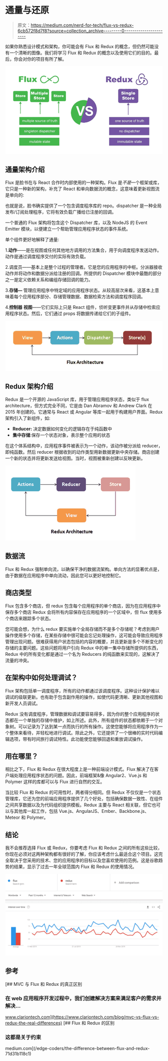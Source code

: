 # 通量与还原

> 原文：<https://medium.com/nerd-for-tech/flux-vs-redux-6cb572f8d7f8?source=collection_archive---------0----------------------->

如果你熟悉设计模式和架构，你可能会有 Flux 和 Redux 的概念，但仍然可能没有一个清晰的图像。我们将学习 Flux 和 Redux 的概念以及使用它们的目的。最后，你会对你的项目有所了解。

![](img/c2aad7f90abcc3114ef8d0e8d3a7192e.png)

## **通量架构介绍**

Flux 是脸书在与 React 合作时内部使用的一种架构。Flux 是*不是*一个框架或库，它只是一种新的架构，补充了 React 和单向数据流的概念，这意味着更新视图流是单向的:

也就是说，脸书确实提供了一个包含调度程序库的 repo。dispatcher 是一种全局发布/订阅处理程序，它将有效负载广播给已注册的回调。

一个普通的 Flux 架构将包含这个 Dispatcher 库，以及 NodeJS 的 Event Emitter 模块，以便建立一个帮助管理应用程序状态的事件系统。

单个组件更好地解释了通量:

1.**动作**——是在视图或任何其他地方调用的方法集合，用于向调度程序发送动作。动作是通过调度程序交付的实际有效负载。

2.调度员——基本上是整个过程的管理者。它是您的应用程序的中枢。分派器接收动作并将动作和数据分派给注册的回调。所提供的 Dispatcher 模块中最酷的部分之一是定义依赖关系和编组存储回调的能力。

3.**存储—** 管理应用程序中特定域的应用程序状态。从较高层次来看，这基本上意味着每个应用程序部分、存储管理数据、数据检索方法和调度程序回调。

4.**控制器** **视图**——它们实际上只是 React 组件，侦听变更事件并从存储中检索应用程序状态。然后，它们通过 props 将数据传递给它们的子组件。

![](img/b9eecf140151cd719ef974f22d44c5ea.png)

## **Redux 架构介绍**

Redux 是一个开源的 JavaScript 库，用于管理应用程序状态，类似于 flux architecture，但方式完全不同，它是由 Dan Abramov 和 Andrew Clark 在 2015 年创建的。它通常与 React 或 Angular 等库一起用于构建用户界面。Redux 架构引入了新组件，如:

*   **Reducer:** 决定数据如何变化的逻辑存在于纯函数中
*   **集中存储**:保存一个状态对象，表示整个应用的状态

在这个体系结构中，应用程序事件被表示为一个动作，该动作被分派给 reducer，即纯函数。然后 reducer 根据收到的动作类型用新数据更新中央存储。商店创建一个新的状态并将更新发送给视图。当时，视图被重新创建以反映更新。

![](img/c83a4f278b607827052361ebea78b918.png)

## 数据流

Flux 和 Redux 强制单向流，以确保干净的数据流架构。单向方法的显著优点是，由于数据在应用程序中单向流动，因此您可以更好地控制它。

## 商店类型

Flux 包含多个商店，但 redux 包含每个应用程序的单个商店，因为在应用程序中保存多个商店 Redux 会将所有内容保存在应用程序的一个区域中，但 flux 使用多个商店来跟踪多个状态。

您可能会想，为什么 redux 要实施单个全局存储而不是多个存储呢？考虑到用户操作使用多个存储，在某些存储中很可能会忘记处理操作，这可能会导致应用程序管理出现问题。很难获得用户状态包括的内容的概要，并且更新是多个不断变化的存储的主要问题。这些问题将用户引向 Redux 中的单一集中存储所提供的东西，Redux 中的所有变化都是通过一个名为 Reducers 的纯函数来实现的，这解决了流量的冲突。

## 在架构中如何处理调试？

Flux 架构包括单一调度程序，所有的动作都通过该调度程序。这种设计保护难以调试的级联更新。也有助于包含副作用的操作，如使代码更清晰、更新其他视图和新开发人员调试。

Redux 没有调度程序，管理数据和调试要容易得多，因为你的整个应用程序的状态都在一个单独的存储中维护，如上所述。此外，所有组件的状态都依赖于一个对象树。可以记录为了达到某一点而执行的所有操作。这使您能够将应用程序作为一个整体来看待，并轻松地进行调试。除此之外，它还提供了一个很棒的实时代码编辑选项，带有时间旅行调试特性。此功能使您能够回退和重放调试操作。

## 用在哪里？

相比之下，Flux 和 Redux 在很大程度上是一种前端设计模式。Flux 解决了在客户端处理应用程序状态的问题。因此，前端框架&像 Angular2、Vue.js 和 Polymer 这样的库都可以与 Flux 进行自然的交互。

当比较 Flux 和 Redux 的可用性时，两者得分相同。但 Redux 不仅仅是一个状态管理库，它还为您的前端应用程序提供了几个好处，包括确保数据一致性、在组件之间共享数据以及为代码组织提供模板。Redux 主要与 React 相关联，但它也可以与其他库一起工作，包括 Vue.js、AngularJS、Ember、Backbone.js、Meteor 和 Polymer。

## 结论

我不会推荐选择 Flux 或 Redux，你要考虑 Flux 和 Redux 之间的所有这些比较，你现在必须对这两种架构都有很好的了解，你应该考虑什么最适合这个项目。这完全取决于您采用的技术、您的应用程序的目标以及您喜欢使用的范例。这是谷歌趋势的结果，显示了过去一年全球范围内 Flux 和 Redux 的使用情况。

![](img/e787dd3a0b483129f3b42cddc5251900.png)

## 参考

[](https://www.clariontech.com/blog/mvc-vs-flux-vs-redux-the-real-differences) [## MVC 与 Flux 和 Redux 的真正区别

### 在 web 应用程序开发过程中，我们创建解决方案来满足客户的需求并解决…

www.clariontech.com](https://www.clariontech.com/blog/mvc-vs-flux-vs-redux-the-real-differences) [](/edge-coders/the-difference-between-flux-and-redux-71d31b118c1) [## Flux 和 Redux 的区别

### 这都是关于约束

medium.com](/edge-coders/the-difference-between-flux-and-redux-71d31b118c1)